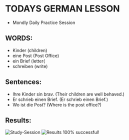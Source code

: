 # TODAYS GERMAN LESSON
* Mondly Daily Practice Session

## WORDS: 
* Kinder (children) 
* eine Post (Post Office)
* ein Brief (letter( 
* schreiben (write) 

## Sentences:
* Ihre Kinder sin brav. (Their children are well behaved.)
* Er schrieb einen Brief. (Er schrieb einen Brief.)
* Wo ist die Post? (Where is the post office?)

## Results: 
![Study-Session](100%)
![Results]()
100% successful! 
